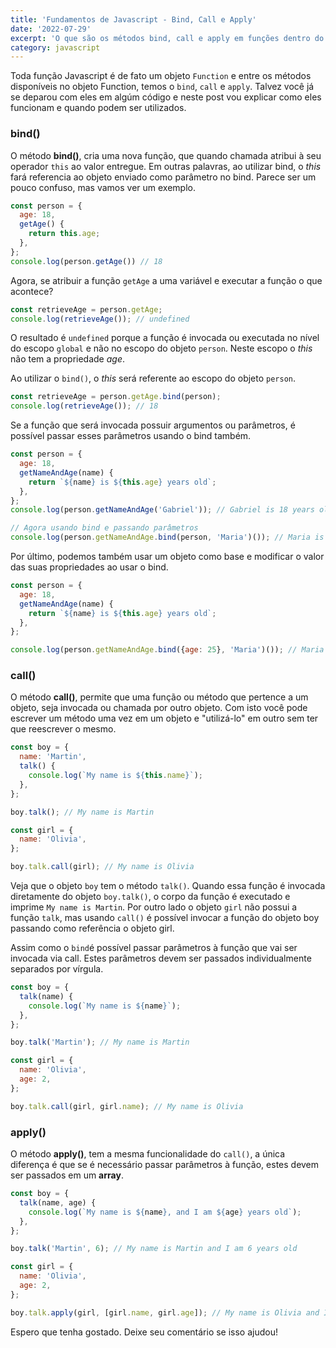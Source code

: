 ```yaml
---
title: 'Fundamentos de Javascript - Bind, Call e Apply'
date: '2022-07-29'
excerpt: 'O que são os métodos bind, call e apply em funções dentro do javascript'
category: javascript
---
```


Toda função Javascript é de fato um objeto `Function` e entre os métodos disponíveis no objeto Function, temos o `bind`, `call` e `apply`. Talvez você já se deparou com eles em algúm código e neste post vou explicar como eles funcionam e quando podem ser utilizados.

### bind()

O método **bind()**, cria uma nova função, que quando chamada atribui à seu operador `this` ao valor entregue. Em outras palavras, ao utilizar bind, o *this* fará referencia ao objeto enviado como parâmetro no bind. Parece ser um pouco confuso, mas vamos ver um exemplo.

```javascript
const person = {
  age: 18,
  getAge() {
    return this.age;
  },
};
console.log(person.getAge()) // 18
```

Agora, se atribuir a função `getAge` a uma variável e executar a função o que acontece?

```javascript
const retrieveAge = person.getAge;
console.log(retrieveAge()); // undefined
```

O resultado é `undefined` porque a função é invocada ou executada no nível do escopo `global` e não no escopo do objeto `person`. Neste escopo o *this* não tem a propriedade *age*.

Ao utilizar o `bind()`, o *this* será referente ao escopo do objeto `person`.

```javascript
const retrieveAge = person.getAge.bind(person);
console.log(retrieveAge()); // 18
```

Se a função que será invocada possuir argumentos ou parâmetros, é possível passar esses parâmetros usando o bind também.

```javascript
const person = {
  age: 18,
  getNameAndAge(name) {
    return `${name} is ${this.age} years old`;
  },
};
console.log(person.getNameAndAge('Gabriel')); // Gabriel is 18 years old

// Agora usando bind e passando parâmetros
console.log(person.getNameAndAge.bind(person, 'Maria')()); // Maria is 18 years old
```

Por último, podemos também usar um objeto como base e modificar o valor das suas propriedades ao usar o bind.

```javascript
const person = {
  age: 18,
  getNameAndAge(name) {
    return `${name} is ${this.age} years old`;
  },
};

console.log(person.getNameAndAge.bind({age: 25}, 'Maria')()); // Maria is 25 years old
```

### call()

O método **call()**, permite que uma função ou método que pertence a um objeto, seja invocada ou chamada por outro objeto. Com isto você pode escrever um método uma vez em um objeto e "utilizá-lo" em outro sem ter que reescrever o mesmo.

```javascript
const boy = {
  name: 'Martin',
  talk() {
    console.log(`My name is ${this.name}`);
  },
};

boy.talk(); // My name is Martin

const girl = {
  name: 'Olivia',
};

boy.talk.call(girl); // My name is Olivia
```

Veja que o objeto `boy` tem o método `talk()`. Quando essa função é invocada diretamente do objeto `boy.talk()`, o corpo da função é executado e imprime `My name is Martin`. Por outro lado o objeto `girl` não possui a função `talk`, mas usando `call()` é possível invocar a função do objeto boy passando como referência o objeto girl.

Assim como o `bind`é possível passar parâmetros à função que vai ser invocada via call. Estes parâmetros devem ser passados individualmente separados por vírgula.

```javascript
const boy = {
  talk(name) {
    console.log(`My name is ${name}`);
  },
};

boy.talk('Martin'); // My name is Martin

const girl = {
  name: 'Olivia',
  age: 2,
};

boy.talk.call(girl, girl.name); // My name is Olivia
```

### apply()

O método **apply()**, tem a mesma funcionalidade do `call()`, a única diferença é que se é necessário passar parâmetros à função, estes devem ser passados em um **array**.

```javascript
const boy = {
  talk(name, age) {
    console.log(`My name is ${name}, and I am ${age} years old`);
  },
};

boy.talk('Martin', 6); // My name is Martin and I am 6 years old

const girl = {
  name: 'Olivia',
  age: 2,
};

boy.talk.apply(girl, [girl.name, girl.age]); // My name is Olivia and I am 2 years old
```

Espero que tenha gostado. Deixe seu comentário se isso ajudou!